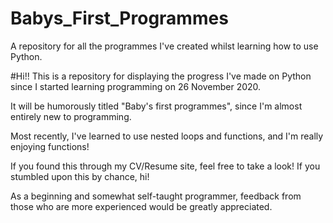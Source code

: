 # Babys_First_Programmes
A repository for all the programmes I've created whilst learning how to use Python.

#Hi!! This is a repository for displaying the progress I've made on Python since I started learning programming on 26 November 2020.

It will be humorously titled "Baby's first programmes", since I'm almost entirely new to programming.

Most recently, I've learned to use nested loops and functions, and I'm really enjoying functions!

If you found this through my CV/Resume site, feel free to take a look!
If you stumbled upon this by chance, hi!

As a beginning and somewhat self-taught programmer, feedback from those who are more experienced would be greatly appreciated.

